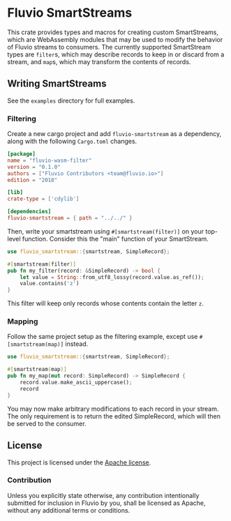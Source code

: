 # Fluvio SmartStreams

This crate provides types and macros for creating custom SmartStreams,
which are WebAssembly modules that may be used to modify the behavior
of Fluvio streams to consumers. The currently supported SmartStream
types are `filter`s, which may describe records to keep in or discard
from a stream, and `map`s, which may transform the contents of records.

## Writing SmartStreams

See the `examples` directory for full examples.

### Filtering

Create a new cargo project and add `fluvio-smartstream` as a dependency,
along with the following `Cargo.toml` changes.

```toml
[package]
name = "fluvio-wasm-filter"
version = "0.1.0"
authors = ["Fluvio Contributors <team@fluvio.io>"]
edition = "2018"

[lib]
crate-type = ['cdylib']

[dependencies]
fluvio-smartstream = { path = "../../" }
```

Then, write your smartstream using `#[smartstream(filter)]` on your
top-level function. Consider this the "main" function of your SmartStream.

```rust
use fluvio_smartstream::{smartstream, SimpleRecord};

#[smartstream(filter)]
pub fn my_filter(record: &SimpleRecord) -> bool {
    let value = String::from_utf8_lossy(record.value.as_ref());
    value.contains('z')
}
```

This filter will keep only records whose contents contain the letter `z`.

### Mapping

Follow the same project setup as the filtering example, except use
`#[smartstream(map)]` instead.

```rust
use fluvio_smartstream::{smartstream, SimpleRecord};

#[smartstream(map)]
pub fn my_map(mut record: SimpleRecord) -> SimpleRecord {
    record.value.make_ascii_uppercase();
    record
}
```

You may now make arbitrary modifications to each record in your stream.
The only requirement is to return the edited SimpleRecord, which will
then be served to the consumer.

## License

This project is licensed under the [Apache license](LICENSE-APACHE).

### Contribution

Unless you explicitly state otherwise, any contribution intentionally submitted
for inclusion in Fluvio by you, shall be licensed as Apache, without any additional
terms or conditions.
